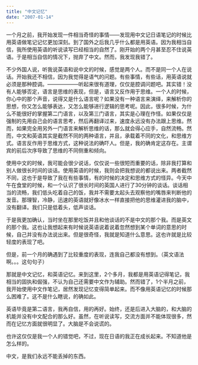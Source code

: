 ```yaml
---
title: "中文记忆"
date: "2007-01-14"
---
```


一个月之前，我开始发现一件相当奇怪的事情——发现用中文记日语笔记的时候比用英语做笔记记忆更加深刻。到了国外之后我几乎什么都是用英语。因为我相当自信，我所使用英语的听说读写已经相当的自然了。刚开始的两个月甚至忍不住说英语。于是相当自信的情况下，抛弃了中文。然而，我发现我错了。  
  
不少外国人说，听我说英语和说中文的时候，感觉是两个人。而不是同一个人在说话。开始我还不相信，因为我觉得是语气的问题。有些事情，有些话，用英语说就必须是那种腔调。——————听起来很有道理，仅仅是腔调问题吧。其实错！没有人能够否定，语言是思维的表现，但是，语言又反作用于思维。一个人的时候，你心中的那个声音，说得又是什么语言呢？如果没有一种语言来演绎，来解析你的思想，你又怎么能够表达，又怎么能够进行逻辑的思考呢。因此，很多时候，为什么不能很好的掌握第二门语言，以及第三门语言，其实是心理在作怪。如果仅仅是强制的先用自己会的语言思考，然后再翻译过来，速度永远没有办法跟上思维。然而，如果完全用另外一门语言来解析思维的话，那么就会得心应手，自然流畅。然而，中文和英语其实是截然不同的两种语言，并且，承载着不同的文化，和思维方式。语言反作用于思维方式，这种说法的确吓人。但是，我的确肯定这存在。主谓宾的前后次序导致了思维的不同侧重和倾向。  
  
  
使用中文的时候，我可能会很少说话，仅仅说一些很短而重要的话，除非我打算和别人做很长时间的谈话。使用英语的时候，我则会把我想说的都说出来。两者截然不同，这也于是导致了我在有些事情，有的时候的决定和思维方式的怪异。今天中午在食堂的时候，和一个认识了很长时间的英国人进行了30分钟的谈话。谈话相当的流畅，我们低头吃着自己的饭，我并不需要太起头去观察他的嘴唇来判断他的发音。那理智，冷静，迅速的英语就好像冰水一样直接把他的思维灌进我的脑中，没有翻译。我们只是低着头，低声谈话。  
  
于是我更加确认，当时坐在那里吃饭并且和他谈话的不是中文的那个我。而是英文的那个我。这也让我想起来有时候说英语说着说着忽然想到某个单词的意思的时候，自己并没有办法说出来。但是很奇怪，我就是知道什么意思。这也许就是比较轻度的表现了吧。  
  
但是，前一个月的确遇到了比较重度的表现，连我自己都没有想到。（英文语法啊。。。这句句子）  
  
那就是中文记忆，和英语记忆。来到这里，2个多月，我都是用英语记得笔记，我相当的固执和倔强，不认为自己还需要中文作为辅助。然而错了，1个半月之前，我开始使用中文作笔记，居然发现记忆变得简单起来。而不像用英语记忆的时候那么困难了。这不是什么瞎说，的确如此。  
  
英语毕竟是第二语言，我再自信，用的再好。始终，还是后进入大脑的，和大脑的机能并没有中文配合的那么好。虽然，在听说读写，交流方面并不能体现很多，然而在记忆方面就很明显了。大脑是不会说谎的。  
  
也许这仅仅是我一个人的错觉吧，不过，现在日语的我正在成长起来。不知道他是怎么样的。  
  
中文，是我们永远不能丢掉的东西。
